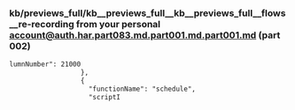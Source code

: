 ### kb/previews_full/kb__previews_full__kb__previews_full__flows__re-recording from your personal account@auth.har.part083.md.part001.md.part001.md (part 002)

```md
lumnNumber": 21000
                  },
                  {
                    "functionName": "schedule",
                    "scriptI
```

```
